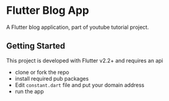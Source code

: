 # Flutter Blog App

A Flutter blog application, part of youtube tutorial project.

## Getting Started

This project is developed with Flutter v2.2+ and requires an api

 - clone or fork the repo
 - install required pub packages
 - Edit `constant.dart` file and put your domain address
 - run the app


